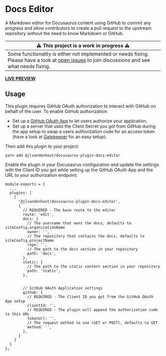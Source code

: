 # Docs Editor
A Markdown editor for Docusaurus content using GitHub to commit any progress and allow contributors to create a pull request to the upstream repository without the need to know Markdown or GitHub.

| ⚠️ This project is a work in progress ⚠️ |
| --- |
| Some functionality is either not implemented or needs fixing. Please have a look at [open issues](https://github.com/jlvandenhout/docusaurus-plugin-docs-editor/issues) to join discussions and see what needs fixing. |

[**LIVE PREVIEW**](https://jlvandenhout.github.io/docusaurus-plugin-docs-editor)

## Usage
This plugin requires GitHub OAuth authorization to interact with GitHub on behalf of the user. To enable GitHub authorization:

- Set up a [GitHub OAuth App](https://docs.github.com/en/developers/apps/building-oauth-apps/creating-an-oauth-app) to let users authorize your application.
- Set up a server that uses the Client Secret you got from GitHub during the app setup to swap a users authorization code for an access token (have a look at [Gatekeeper](https://github.com/prose/gatekeeper) for an easy setup).

Then add this plugin to your project:

```
yarn add @jlvandenhout/docusaurus-plugin-docs-editor
```

Enable the plugin in your Docusaurus configuration and update the settings with the Client ID you got while setting up the GitHub OAuth App and the URL to your authorization endpoint:

```
module.exports = {
  ...
  plugins: [
    [
      '@jlvandenhout/docusaurus-plugin-docs-editor',
      {
        // REQUIRED - The base route to the editor
        route: 'edit',
        docs: {
          // The username that owns the docs, defaults to siteConfig.organizationName
          owner: '',
          // The repository that contains the docs, defaults to siteConfig.projectName
          repo: '',
          // The path to the docs section in your repository
          path: 'docs',
        },
        static: {
          // The path to the static content section in your repository
          path: 'static',
        },


        // GitHub OAuth Application settings
        github: {
          // REQUIRED - The Client ID you got from the GitHub OAuth App setup
          clientId: '',
          // REQUIRED - The plugin will append the authorization code to this URL
          tokenUrl: '',
          // The request method to use (GET or POST), defaults to GET
          method: '',
        },
      }
    ]
  ]
};
```